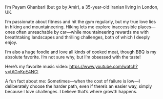 I’m Payam Ghanbari (but go by Amir), a 35-year-old Iranian living in London, UK.

I’m passionate about fitness and hit the gym regularly, but my true love lies in hiking and mountaineering. Hiking lets me explore inaccessible places—ones often unreachable by car—while mountaineering rewards me with breathtaking landscapes and thrilling challenges, both of which I deeply enjoy.

I’m also a huge foodie and love all kinds of cooked meat, though BBQ is my absolute favorite. I’m not sure why, but I’m obsessed with the taste!

Here’s my favorite music video:
https://www.youtube.com/watch?v=tAGnKpE4NCI

A fun fact about me: Sometimes—when the cost of failure is low—I deliberately choose the harder path, even if there’s an easier way, simply because I love challenges. I believe that’s where growth happens.